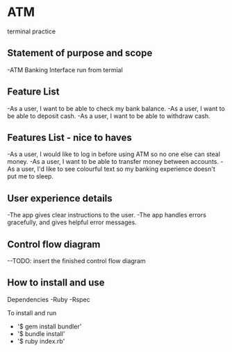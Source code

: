 # ATM
terminal practice

## Statement of purpose and scope
-ATM Banking Interface run from termial

## Feature List
-As a user, I want to be able to check my bank balance.
-As a user, I want to be able to deposit cash.
-As a user, I want to be able to withdraw cash.


## Features List - nice to haves
-As a user, I would like to log in before using ATM so no one else can steal money. 
-As a user, I want to be able to transfer money between accounts. 
-As a user, I'd like to see colourful text so my banking experience doesn't put me to sleep.

## User experience details
-The app gives clear instructions to the user.
-The app handles errors gracefully, and gives helpful error messages.

## Control flow diagram

--TODO: insert the finished control flow diagram


## How to install and use

Dependencies
-Ruby
-Rspec

To install and run
- '$ gem install bundler'
- '$ bundle install'
- '$ ruby index.rb'